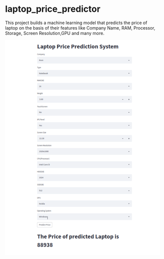 # laptop_price_predictor
This project builds a machine learning model that predicts the price of laptop on the basis of their features like Company Name, RAM, Processor, 
Storage, Screen Resolution,GPU and many more.

<img alt = 'coding' width = "1000" src = "https://github.com/lalchhabi/laptop_price_predictor/blob/master/laptop_demo.png">
